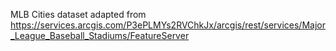 MLB Cities dataset adapted from https://services.arcgis.com/P3ePLMYs2RVChkJx/arcgis/rest/services/Major_League_Baseball_Stadiums/FeatureServer
